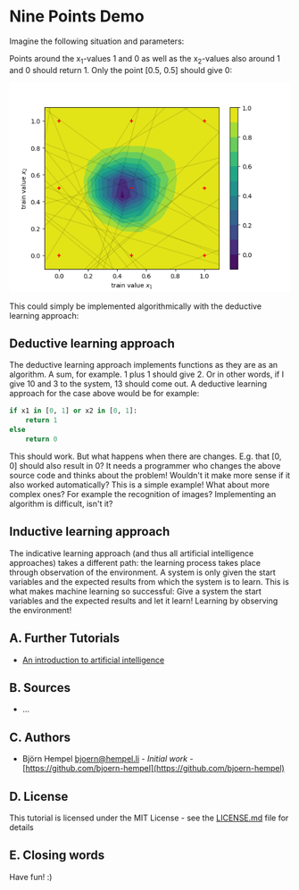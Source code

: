 # Nine Points Demo

Imagine the following situation and parameters:

Points around the x<sub>1</sub>-values 1 and 0 as well as the x<sub>2</sub>-values also around 1 and 0 should return 1. Only the point [0.5, 0.5] should give 0:

<img src="/markdown/demos/nine_points.png">

This could simply be implemented algorithmically with the deductive learning approach:

## Deductive learning approach

The deductive learning approach implements functions as they are as an algorithm. A sum, for example. 1 plus 1 should give 2. Or in other words, if I give 10 and 3 to the system, 13 should come out. A deductive learning approach for the case above would be for example:

```python
if x1 in [0, 1] or x2 in [0, 1]:
    return 1
else
    return 0
```

This should work. But what happens when there are changes. E.g. that [0, 0] should also result in 0? It needs a programmer who changes the above source code and thinks about the problem! Wouldn't it make more sense if it also worked automatically? This is a simple example! What about more complex ones? For example the recognition of images? Implementing an algorithm is difficult, isn't it?

## Inductive learning approach

The indicative learning approach (and thus all artificial intelligence approaches) takes a different path: the learning process takes place through observation of the environment. A system is only given the start variables and the expected results from which the system is to learn. This is what makes machine learning so successful: Give a system the start variables and the expected results and let it learn! Learning by observing the environment!

## A. Further Tutorials

* [An introduction to artificial intelligence](https://github.com/friends-of-ai/an-introduction-to-artificial-intelligence)

## B. Sources

* ...

## C. Authors

* Björn Hempel <bjoern@hempel.li> - _Initial work_ - [https://github.com/bjoern-hempel](https://github.com/bjoern-hempel)

## D. License

This tutorial is licensed under the MIT License - see the [LICENSE.md](/LICENSE.md) file for details

## E. Closing words

Have fun! :)

